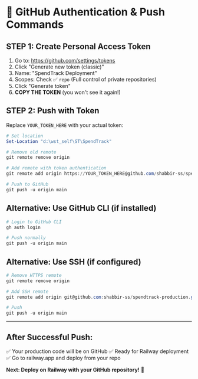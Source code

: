 # 🔐 GitHub Authentication & Push Commands

## **STEP 1: Create Personal Access Token**

1. Go to: https://github.com/settings/tokens
2. Click "Generate new token (classic)"
3. Name: "SpendTrack Deployment"
4. Scopes: Check ✅ `repo` (Full control of private repositories)
5. Click "Generate token"
6. **COPY THE TOKEN** (you won't see it again!)

## **STEP 2: Push with Token**

Replace `YOUR_TOKEN_HERE` with your actual token:

```powershell
# Set location
Set-Location "d:\wst_self\ST\SpendTrack"

# Remove old remote
git remote remove origin

# Add remote with token authentication
git remote add origin https://YOUR_TOKEN_HERE@github.com/shabbir-ss/spendtrack-production.git

# Push to GitHub
git push -u origin main
```

## **Alternative: Use GitHub CLI (if installed)**

```powershell
# Login to GitHub CLI
gh auth login

# Push normally
git push -u origin main
```

## **Alternative: Use SSH (if configured)**

```powershell
# Remove HTTPS remote
git remote remove origin

# Add SSH remote
git remote add origin git@github.com:shabbir-ss/spendtrack-production.git

# Push
git push -u origin main
```

---

## **After Successful Push:**

✅ Your production code will be on GitHub
✅ Ready for Railway deployment
✅ Go to railway.app and deploy from your repo

**Next: Deploy on Railway with your GitHub repository!** 🚀

